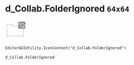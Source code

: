 # d_Collab.FolderIgnored `64x64`
<img src="/img/d_Collab.FolderIgnored.png" width=64 height=64>

``` CSharp
EditorGUIUtility.IconContent("d_Collab.FolderIgnored")
```
```
d_Collab.FolderIgnored
```
